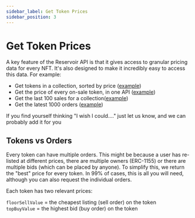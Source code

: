 ```yaml
---
sidebar_label: Get Token Prices
sidebar_position: 3
---
```


# Get Token Prices

A key feature of the Reservoir API is that it gives access to granular pricing data for every NFT. It's also designed to make it incredibly easy to access this data. For example:

- Get tokens in a collection, sorted by price ([example](https://mainnet-api-v4.reservoir.tools/tokens?collection=blitmap))
- Get the price of every on-sale token, in one API ([example](https://mainnet-api-v4.reservoir.tools/tokens/floor?collection=blitmap))
- Get the last 100 sales for a collection([example](https://mainnet-api-v4.reservoir.tools/sales?collection=blitmap&limit=100))
- Get the latest 1000 orders ([example](https://mainnet-api-v4.reservoir.tools/orders/all?limit=1000))

If you find yourself thinking "I wish I could...." just let us know, and we can probably add it for you

## Tokens vs Orders

Every token can have multiple orders. This might be because a user has re-listed at different prices, there are multiple owners (ERC-1155) or there are multiple bids (which can be placed by anyone). To simplify this, we return the "best" price for every token. In 99% of cases, this is all you will need, although you can also request the individual orders.

Each token has two relevant prices:

`floorSellValue` = the cheapest listing (sell order) on the token  
`topBuyValue` = the highest bid (buy order) on the token